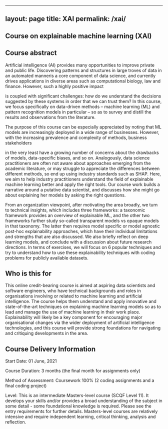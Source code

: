 -------
layout: page
title: XAI
permalink: /xai/
------- 


## Course on explainable machine learning (XAI)



## Course abstract

Artificial intelligence (AI) provides many opportunities to improve private and public life. Discovering patterns and structures in large troves of data in an automated manneris a core component of data science, and currently drives applications in diverse areas such as computational biology, law and finance. However, such a highly positive impact

is coupled with significant challenges: how do we understand the decisions suggested by these systems in order that we can trust them? In this course, we focus specifically on data-driven methods – machine learning (ML) and pattern recognition models in particular – so as to survey and distill the results and observations from the literature.

The purpose of this course can be especially appreciated by noting that ML models are increasingly deployed in a wide range of businesses. However, with the increasing prevalence and complexity of methods, business stakeholders

in the very least have a growing number of concerns about the drawbacks of models, data-specific biases, and so on. Analogously, data science practitioners are often not aware about approaches emerging from the academic literature, or may struggle to appreciate the differences between different methods, so end up using industry standards such as SHAP. Here, we aim to help industry practitioners understand the field of explainable machine learning better and apply the right tools. Our course work builds a narrative around a putative data scientist, and discusses how she might go about explaining her models by asking the right questions.

From an organization viewpoint, after motivating the area broadly, we turn to technical insights, which includes three frameworks: a taxonomic framework provides an overview of explainable ML, and the other two frameworks further study so-called transparent models vs opaque models in that taxonomy. The latter then requires model specific or model agnostic post-hoc explainability approaches, which have their individual limitations and strengths that are also discussed. We also briefly reflect on deep learning models, and conclude with a discussion about future research directions. In terms of exercises, we will focus on 6 popular techniques and try to understand how to use these explainability techniques with coding problems for publicly available datasets.

## Who is this for

This online credit-bearing course is aimed at aspiring data scientists and software engineers, who have technical backgrounds and roles in organisations involving or related to machine learning and artificial intelligence. The course helps them understand and apply innovative and state-of-the-art techniques on explaining machine learning models so as to lead and manage the use of machine learning in their work place. Explainability will likely be a key component for encouraging major organisational changes via the wider deployment of artificial intelligence technologies, and this course will provide strong foundations for navigating and critiquing developments in the area.

## Course Delivery Information

Start Date: 01 June, 2021

Course Duration: 3 months (the final month for assignments only)

Method of Assessment: Coursework 100% (2 coding assignments and a final coding project)

Level:  This is an intermediate Masters-level course (SCQF Level 11). It develops your skills and/or provides a broad understanding of the subject in some detail - some foundational knowledge is required. Please see the entry requirements for further details. Masters-level courses are relatively intensive and require independent learning, critical thinking, analysis and reflection.
